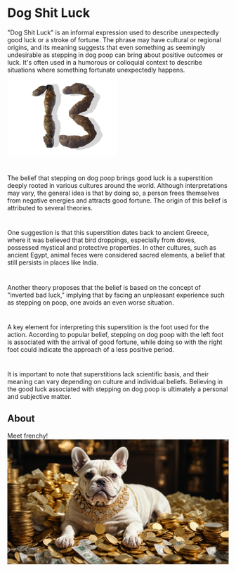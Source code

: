 # Dog Shit Luck

"Dog Shit Luck" is an informal expression used to describe unexpectedly good luck or a stroke of fortune. The phrase may have cultural or regional origins, and its meaning suggests that even something as seemingly undesirable as stepping in dog poop can bring about positive outcomes or luck. It's often used in a humorous or colloquial context to describe situations where something fortunate unexpectedly happens.
![Meet frenchy!](https://github.com/markuschue/frenchy-lotto/blob/main/public/images/numbers/13.png?raw=true)
#
The belief that stepping on dog poop brings good luck is a superstition deeply rooted in various cultures around the world. Although interpretations may vary, the general idea is that by doing so, a person frees themselves from negative energies and attracts good fortune. The origin of this belief is attributed to several theories.
#
One suggestion is that this superstition dates back to ancient Greece, where it was believed that bird droppings, especially from doves, possessed mystical and protective properties. In other cultures, such as ancient Egypt, animal feces were considered sacred elements, a belief that still persists in places like India.
#
Another theory proposes that the belief is based on the concept of "inverted bad luck," implying that by facing an unpleasant experience such as stepping on poop, one avoids an even worse situation.
#
A key element for interpreting this superstition is the foot used for the action. According to popular belief, stepping on dog poop with the left foot is associated with the arrival of good fortune, while doing so with the right foot could indicate the approach of a less positive period.
#
It is important to note that superstitions lack scientific basis, and their meaning can vary depending on culture and individual beliefs. Believing in the good luck associated with stepping on dog poop is ultimately a personal and subjective matter.

## About
Meet frenchy!
![Meet frenchy!](images/moneyDoug.png)
